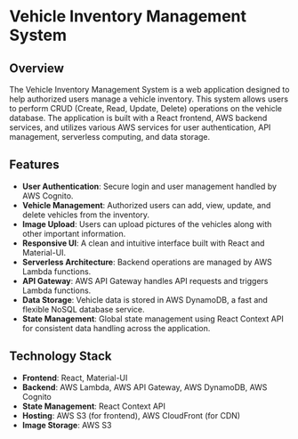 # Vehicle Inventory Management System

## Overview

The Vehicle Inventory Management System is a web application designed to help authorized users manage a vehicle inventory. This system allows users to perform CRUD (Create, Read, Update, Delete) operations on the vehicle database. The application is built with a React frontend, AWS backend services, and utilizes various AWS services for user authentication, API management, serverless computing, and data storage.

## Features

- **User Authentication**: Secure login and user management handled by AWS Cognito.
- **Vehicle Management**: Authorized users can add, view, update, and delete vehicles from the inventory.
- **Image Upload**: Users can upload pictures of the vehicles along with other important information.
- **Responsive UI**: A clean and intuitive interface built with React and Material-UI.
- **Serverless Architecture**: Backend operations are managed by AWS Lambda functions.
- **API Gateway**: AWS API Gateway handles API requests and triggers Lambda functions.
- **Data Storage**: Vehicle data is stored in AWS DynamoDB, a fast and flexible NoSQL database service.
- **State Management**: Global state management using React Context API for consistent data handling across the application.

## Technology Stack

- **Frontend**: React, Material-UI
- **Backend**: AWS Lambda, AWS API Gateway, AWS DynamoDB, AWS Cognito
- **State Management**: React Context API
- **Hosting**: AWS S3 (for frontend), AWS CloudFront (for CDN)
- **Image Storage**: AWS S3
